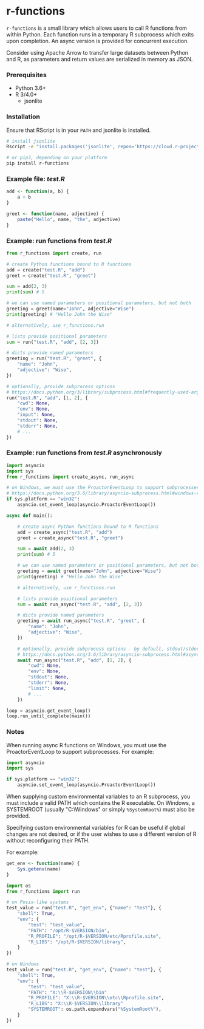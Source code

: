 # r-functions
`r-functions` is a small library which allows users to call R functions from within Python. Each function runs in a temporary R subprocess which exits upon completion. An async version is provided for concurrent execution.

Consider using Apache Arrow to transfer large datasets between Python and R, as parameters and return values are serialized in memory as JSON. 

### Prerequisites
- Python 3.6+
- R 3/4.0+
  - jsonlite


### Installation
Ensure that RScript is in your `PATH` and jsonlite is installed.

```bash
# install jsonlite
Rscript -e "install.packages('jsonlite', repos='https://cloud.r-project.org/', lib = .Library)"

# or pip3, depending on your platform
pip install r-functions 
```

### Example file: _test.R_
```R
add <- function(a, b) {
    a + b
}

greet <- function(name, adjective) {
    paste("Hello", name, "the", adjective)
}
```

### Example: run functions from _test.R_
```python
from r_functions import create, run

# create Python functions bound to R functions
add = create("test.R", "add")
greet = create("test.R", "greet")

sum = add(2, 3)
print(sum) # 5

# we can use named parameters or positional parameters, but not both
greeting = greet(name="John", adjective="Wise")
print(greeting) # "Hello John the Wise"

# alternatively, use r_functions.run

# lists provide positional parameters
sum = run("test.R", "add", [2, 3])

# dicts provide named parameters
greeting = run("test.R", "greet", {
    "name": "John",
    "adjective": "Wise",
})

# optionally, provide subprocess options
# https://docs.python.org/3/library/subprocess.html#frequently-used-arguments
run("test.R", "add", [1, 2], {
    "cwd": None, 
    "env": None, 
    "input": None, 
    "stdout": None, 
    "stderr": None, 
    # ...
})
```


### Example: run functions from _test.R_ asynchronously
```python
import asyncio
import sys
from r_functions import create_async, run_async

# on Windows, we must use the ProactorEventLoop to support subprocesses
# https://docs.python.org/3.6/library/asyncio-subprocess.html#windows-event-loop
if sys.platform == "win32":
    asyncio.set_event_loop(asyncio.ProactorEventLoop())

async def main():

    # create async Python functions bound to R functions
    add = create_async("test.R", "add")
    greet = create_async("test.R", "greet")

    sum = await add(2, 3)
    print(sum) # 5

    # we can use named parameters or positional parameters, but not both
    greeting = await greet(name="John", adjective="Wise")
    print(greeting) # "Hello John the Wise"

    # alternatively, use r_functions.run

    # lists provide positional parameters
    sum = await run_async("test.R", "add", [2, 3])

    # dicts provide named parameters
    greeting = await run_async("test.R", "greet", {
        "name": "John",
        "adjective": "Wise",
    })

    # optionally, provide subprocess options - by default, stdout/stderr use subprocess.PIPE
    # https://docs.python.org/3.6/library/asyncio-subprocess.html#asyncio.AbstractEventLoop.subprocess_exec
    await run_async("test.R", "add", [1, 2], {
        "cwd": None, 
        "env": None, 
        "stdout": None, 
        "stderr": None, 
        "limit": None, 
        # ...
    })

loop = asyncio.get_event_loop()
loop.run_until_complete(main())
```


### Notes
When running async R functions on Windows, you must use the ProactorEventLoop to support subprocesses. 
For example:

```python
import asyncio
import sys

if sys.platform == "win32":
    asyncio.set_event_loop(asyncio.ProactorEventLoop())
```

When supplying custom environmental variables to an R subprocess, you must include a valid PATH which contains the R executable. On Windows, a SYSTEMROOT (usually "C:\Windows" or simply `%SystemRoot%`) must also be provided. 

Specifying custom environmental variables for R can be useful if global changes are not desired, or if the user wishes to use a different version of R without reconfiguring their PATH.

For example:


```R
get_env <- function(name) {
    Sys.getenv(name)
}
```

```python
import os
from r_functions import run

# on Posix-like systems
test_value = run("test.R", "get_env", {"name": "test"}, {
    "shell": True,
    "env": {
        "test": "test_value", 
        "PATH": "/opt/R-$VERSION/bin",
        "R_PROFILE": "/opt/R-$VERSION/etc/Rprofile.site",
        "R_LIBS": "/opt/R-$VERSION/library",
    }
})

# on Windows
test_value = run("test.R", "get_env", {"name": "test"}, {
    "shell": True,
    "env": {
        "test": "test_value", 
        "PATH": "X:\\R-$VERSION\\bin"
        "R_PROFILE": "X:\\R-$VERSION\\etc\\Rprofile.site",
        "R_LIBS": "X:\\R-$VERSION\\library"
        "SYSTEMROOT": os.path.expandvars("%SystemRoot%"), 
    }
})
```